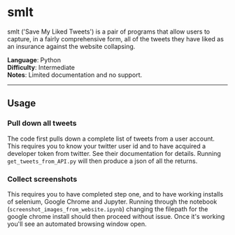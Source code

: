 # smlt
smlt ('Save My Liked Tweets') is a pair of programs that allow users to capture, in a fairly comprehensive form, all of the tweets they have liked as an insurance against the website collapsing.

**Language**: Python    
**Difficulty**: Intermediate    
**Notes**: Limited documentation and no support.   

---

## Usage

### Pull down all tweets

The code first pulls down a complete list of tweets from a user account. This requires you to know your twitter user id and to 
have acquired a developer token from twitter. See their documentation for details. Running ```get_tweets_from_API.py``` will then 
produce a json of all the returns.

### Collect screenshots

This requires you to have completed step one, and to have working installs of selenium, Google Chrome and Jupyter. Running through the notebook (```screenshot_images_from_website.ipynb```)
changing the filepath for the google chrome install should then proceed without issue. Once it's working you'll see an automated browsing window open.

